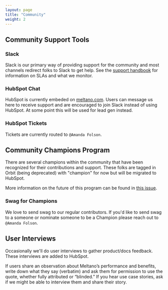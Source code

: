 ```yaml
---
layout: page
title: "Community"
weight: 2
---
```


## Community Support Tools

### Slack

Slack is our primary way of providing support for the community and most channels redirect folks to Slack to get help. See the [support handbook](/support) for information on SLAs and what we monitor.

### HubSpot Chat

HubSpot is currently embeded on [meltano.com](https://meltano.com). Users can message us here to receive support and are encouraged to join Slack instead of using HubSpot. At some point this will be used for lead gen instead.

### HubSpot Tickets

Tickets are currently routed to `@Amanda Folson`.

## Community Champions Program

There are several champions within the community that have been recognized for their contributions and support. These folks are tagged in Orbit (being deprecated) with "champion" for now but will be migrated to HubSpot.

More information on the future of this program can be found in [this issue](https://github.com/meltano/internal-marketing/issues/266).

### Swag for Champions

We love to send swag to our regular contributors. If you'd like to send swag to a someone or nominate someone to be a Champion please reach out to `@Amanda Folson`.

## User Interviews

Occasionally we'll do user interviews to gather product/docs feedback. These interviews are added to HubSpot.

If users share an observation about Meltano’s performance and benefits, write down what they say (verbatim) and ask them for permission to use the quote, whether fully attributed or “blinded.” If you hear use case stories, ask if we might be able to interview them and share their story.
